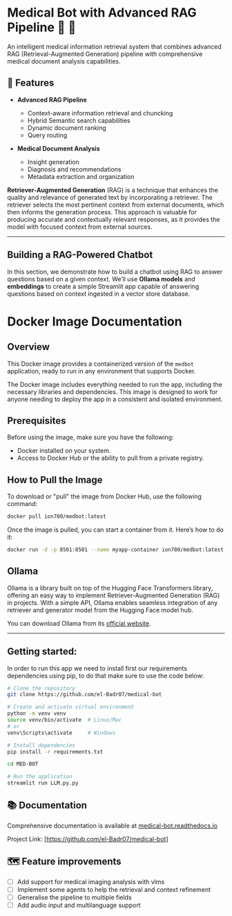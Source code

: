 # Medical Bot with Advanced RAG Pipeline 🏥 🤖

An intelligent medical information retrieval system that combines advanced RAG (Retrieval-Augmented Generation) pipeline with comprehensive medical document analysis capabilities.


## 🌟 Features

- **Advanced RAG Pipeline**
  - Context-aware information retrieval and chuncking
  - Hybrid Semantic search capabilities
  - Dynamic document ranking
  - Query routing

- **Medical Document Analysis**
  - Insight generation 
  - Diagnosis and recommendations
  - Metadata extraction and organization

**Retriever-Augmented Generation** (RAG) is a technique that enhances the quality and relevance of generated text by incorporating a retriever. The retriever selects the most pertinent context from external documents, which then informs the generation process. This approach is valuable for producing accurate and contextually relevant responses, as it provides the model with focused context from external sources.

---

## Building a RAG-Powered Chatbot

In this section, we demonstrate how to build a chatbot using RAG to answer questions based on a given context. We’ll use **Ollama models** and **embeddings** to create a simple Streamlit app capable of answering questions based on context ingested in a vector store database.

# Docker Image Documentation

## Overview

This Docker image provides a containerized version of the `medbot` application, ready to run in any environment that supports Docker.

The Docker image includes everything needed to run the app, including the necessary libraries and dependencies. This image is designed to work for anyone needing to deploy the app in a consistent and isolated environment.

## Prerequisites

Before using the image, make sure you have the following:

- Docker installed on your system.
- Access to Docker Hub or the ability to pull from a private registry.

## How to Pull the Image

To download or "pull" the image from Docker Hub, use the following command:

```bash
docker pull ion780/medbot:latest
```
Once the image is pulled, you can start a container from it. Here’s how to do it:

```bash
docker run -d -p 8501:8501 --name myapp-container ion780/medbot:latest
```
## Ollama

Ollama is a library built on top of the Hugging Face Transformers library, offering an easy way to implement Retriever-Augmented Generation (RAG) in projects. With a simple API, Ollama enables seamless integration of any retriever and generator model from the Hugging Face model hub. 

You can download Ollama from its [official website](https://ollama.com/).

---

## Getting started:
In order to run this app we need to install first our requirements dependencies using pip, to do that make sure to use the code below:
```bash
# Clone the repository
git clone https://github.com/el-Badr07/medical-bot

# Create and activate virtual environment
python -m venv venv
source venv/bin/activate  # Linux/Mac
# or
venv\Scripts\activate     # Windows

# Install dependencies
pip install -r requirements.txt

cd MED-BOT

# Run the application
streamlit run LLM.py.py
```

## 📚 Documentation

Comprehensive documentation is available at [medical-bot.readthedocs.io](https://medical-bot.readthedocs.io/)


Project Link: [https://github.com/el-Badr07/medical-bot]

## 🗺️ Feature improvements

- [ ] Add support for medical imaging analysis with vlms
- [ ] Implement some agents to help the retrieval and context refinement
- [ ] Generalise the pipeline to multiple fields
- [ ] Add audio input and multilanguage support
